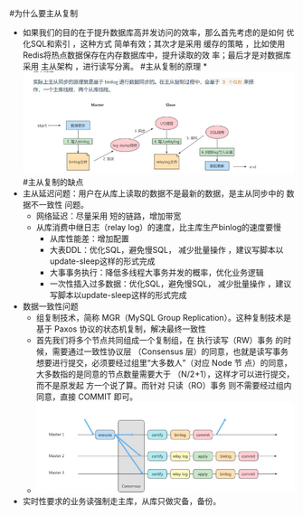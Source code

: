 #为什么要主从复制
* 如果我们的目的在于提升数据库高并发访问的效率，那么首先考虑的是如何 优化SQL和索引 ，这种方式
  简单有效；其次才是采用 缓存的策略 ，比如使用 Redis将热点数据保存在内存数据库中，提升读取的效
  率；最后才是对数据库采用 主从架构 ，进行读写分离。
#主从复制的原理
*![](img/主从复制原理.jpeg) 
#主从复制的缺点
* 主从延迟问题：用户在从库上读取的数据不是最新的数据，是主从同步中的 数据不一致性 问题。
    * 网络延迟：尽量采用 短的链路，增加带宽
    * 从库消费中继日志（relay log）的速度，比主库生产binlog的速度要慢
        * 从库性能差：增加配置
        * 大表DDL：优化SQL，避免慢SQL， 减少批量操作 ，建议写脚本以update-sleep这样的形式完成
        * 大事事务执行：降低多线程大事务并发的概率，优化业务逻辑
        * 一次性插入过多数据：优化SQL，避免慢SQL， 减少批量操作 ，建议写脚本以update-sleep这样的形式完成
* 数据一致性问题
    * 组复制技术，简称 MGR（MySQL Group Replication）。这种复制技术是基于 Paxos 协议的状态机复制，解决最终一致性
    * 首先我们将多个节点共同组成一个复制组，在 执行读写（RW）事务 的时候，需要通过一致性协议层
      （Consensus 层）的同意，也就是读写事务想要进行提交，必须要经过组里“大多数人”（对应 Node 节
      点）的同意，大多数指的是同意的节点数量需要大于 （N/2+1），这样才可以进行提交，而不是原发起
      方一个说了算。而针对 只读（RO）事务 则不需要经过组内同意，直接 COMMIT 即可。
    * ![](img/组复制.jpeg) 
* 实时性要求的业务读强制走主库，从库只做灾备，备份。
